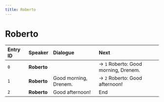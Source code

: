 ```yaml
---
title: Roberto
---
```


# Roberto


| Entry ID | Speaker | Dialogue | Next |
| :------- | :------ | :------- | :------------ |
| `0` | **Roberto** |  | → `1` Roberto: Good morning, Drenem\. |
| `1` | **Roberto** | Good morning, Drenem\. | → `2` Roberto: Good afternoon\! |
| `2` | **Roberto** | Good afternoon\! | End |
